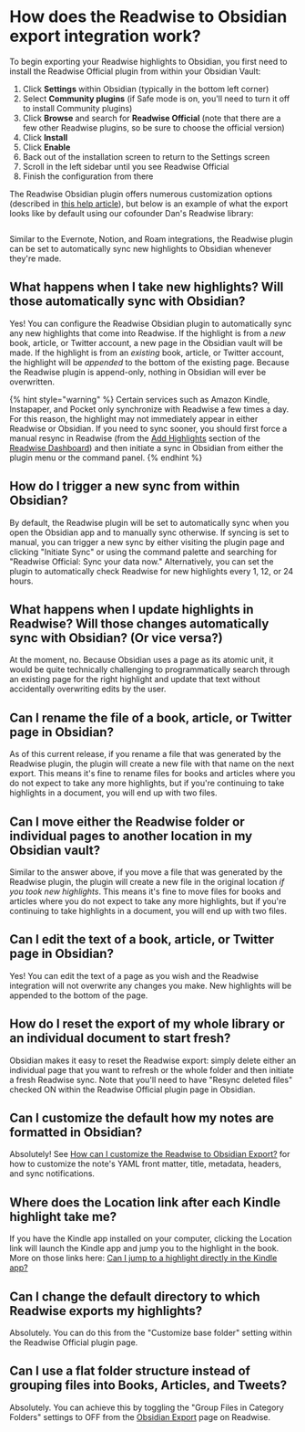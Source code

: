 # How does the Readwise to Obsidian export integration work?

To begin exporting your Readwise highlights to Obsidian, you first need to install the Readwise Official plugin from within your Obsidian Vault:

1. Click **Settings** within Obsidian (typically in the bottom left corner)
2. Select **Community plugins** (if Safe mode is on, you'll need to turn it off to install Community plugins)
3. Click **Browse** and search for **Readwise Official** (note that there are a few other Readwise plugins, so be sure to choose the official version)
4. Click **Install**
5. Click **Enable**
6. Back out of the installation screen to return to the Settings screen
7. Scroll in the left sidebar until you see Readwise Official
8. Finish the configuration from there

The Readwise Obsidian plugin offers numerous customization options (described in [this help article](https://help.readwise.io/article/126-how-can-i-customize-the-readwise-to-obsidian-export)), but below is an example of what the export looks like by default using our cofounder Dan's Readwise library:

<figure><img src="../../.gitbook/assets/image (6).png" alt=""><figcaption></figcaption></figure>

Similar to the Evernote, Notion, and Roam integrations, the Readwise plugin can be set to automatically sync new highlights to Obsidian whenever they're made.

## What happens when I take new highlights? Will those automatically sync with Obsidian?

Yes! You can configure the Readwise Obsidian plugin to automatically sync any new highlights that come into Readwise. If the highlight is from a _new_ book, article, or Twitter account, a new page in the Obsidian vault will be made. If the highlight is from an _existing_ book, article, or Twitter account, the highlight will be _appended_ to the bottom of the existing page. Because the Readwise plugin is append-only, nothing in Obsidian will ever be overwritten.

{% hint style="warning" %}
Certain services such as Amazon Kindle, Instapaper, and Pocket only synchronize with Readwise a few times a day. For this reason, the highlight may not immediately appear in either Readwise or Obsidian. If you need to sync sooner, you should first force a manual resync in Readwise (from the [Add Highlights](http://readwise.io/sync) section of the [Readwise Dashboard](http://readwise.io/dashboard)) and then initiate a sync in Obsidian from either the plugin menu or the command panel.
{% endhint %}

## How do I trigger a new sync from within Obsidian?

By default, the Readwise plugin will be set to automatically sync when you open the Obsidian app and to manually sync otherwise. If syncing is set to manual, you can trigger a new sync by either visiting the plugin page and clicking "Initiate Sync" or using the command palette and searching for "Readwise Official: Sync your data now." Alternatively, you can set the plugin to automatically check Readwise for new highlights every 1, 12, or 24 hours.

## What happens when I update highlights in Readwise? Will those changes automatically sync with Obsidian? (Or vice versa?)

At the moment, no. Because Obsidian uses a page as its atomic unit, it would be quite technically challenging to programmatically search through an existing page for the right highlight and update that text without accidentally overwriting edits by the user.

## Can I rename the file of a book, article, or Twitter page in Obsidian?

As of this current release, if you rename a file that was generated by the Readwise plugin, the plugin will create a new file with that name on the next export. This means it's fine to rename files for books and articles where you do not expect to take any more highlights, but if you're continuing to take highlights in a document, you will end up with two files.

## Can I move either the Readwise folder or individual pages to another location in my Obsidian vault?

Similar to the answer above, if you move a file that was generated by the Readwise plugin, the plugin will create a new file in the original location _if you took new highlights_. This means it's fine to move files for books and articles where you do not expect to take any more highlights, but if you're continuing to take highlights in a document, you will end up with two files.

## Can I edit the text of a book, article, or Twitter page in Obsidian?

Yes! You can edit the text of a page as you wish and the Readwise integration will not overwrite any changes you make. New highlights will be appended to the bottom of the page.

## How do I reset the export of my whole library or an individual document to start fresh?

Obsidian makes it easy to reset the Readwise export: simply delete either an individual page that you want to refresh or the whole folder and then initiate a fresh Readwise sync. Note that you'll need to have "Resync deleted files" checked ON within the Readwise Official plugin page in Obsidian.

## Can I customize the default how my notes are formatted in Obsidian?

Absolutely! See [How can I customize the Readwise to Obsidian Export?](https://help.readwise.io/article/126-how-can-i-customize-the-readwise-to-obsidian-export) for how to customize the note's YAML front matter, title, metadata, headers, and sync notifications.

## Where does the Location link after each Kindle highlight take me?

If you have the Kindle app installed on your computer, clicking the Location link will launch the Kindle app and jump you to the highlight in the book. More on those links here: [Can I jump to a highlight directly in the Kindle app?](https://help.readwise.io/article/40-can-i-jump-to-a-highlight-directly-in-the-kindle-app)

## Can I change the default directory to which Readwise exports my highlights?

Absolutely. You can do this from the "Customize base folder" setting within the Readwise Official plugin page.

## Can I use a flat folder structure instead of grouping files into Books, Articles, and Tweets?

Absolutely. You can achieve this by toggling the "Group Files in Category Folders" settings to OFF from the [Obsidian Export](https://readwise.io/export/obsidian/preferences) page on Readwise.

<figure><img src="../../.gitbook/assets/image (7).png" alt=""><figcaption></figcaption></figure>
